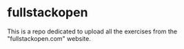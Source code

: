 # fullstackopen

This is a repo dedicated to upload all the exercises from the "fullstackopen.com" website.

